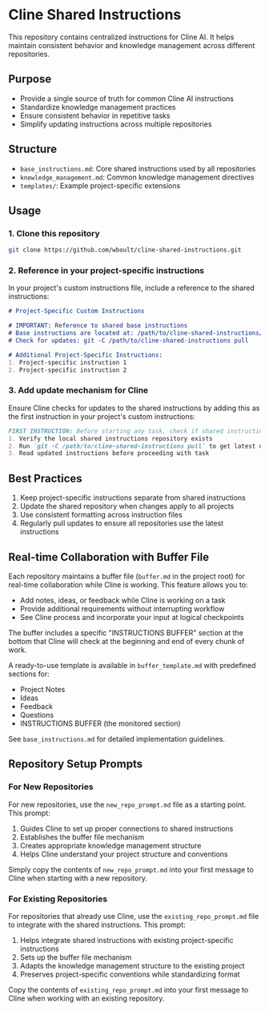 # Cline Shared Instructions

This repository contains centralized instructions for Cline AI. It helps maintain consistent behavior and knowledge management across different repositories.

## Purpose

- Provide a single source of truth for common Cline AI instructions
- Standardize knowledge management practices
- Ensure consistent behavior in repetitive tasks
- Simplify updating instructions across multiple repositories

## Structure

- `base_instructions.md`: Core shared instructions used by all repositories
- `knowledge_management.md`: Common knowledge management directives
- `templates/`: Example project-specific extensions

## Usage

### 1. Clone this repository

```bash
git clone https://github.com/wboult/cline-shared-instructions.git
```

### 2. Reference in your project-specific instructions

In your project's custom instructions file, include a reference to the shared instructions:

```markdown
# Project-Specific Custom Instructions

# IMPORTANT: Reference to shared base instructions
# Base instructions are located at: /path/to/cline-shared-instructions/base_instructions.md
# Check for updates: git -C /path/to/cline-shared-instructions pull

# Additional Project-Specific Instructions:
1. Project-specific instruction 1
2. Project-specific instruction 2
```

### 3. Add update mechanism for Cline

Ensure Cline checks for updates to the shared instructions by adding this as the first instruction in your project's custom instructions:

```markdown
FIRST INSTRUCTION: Before starting any task, check if shared instructions are up-to-date:
1. Verify the local shared instructions repository exists
2. Run `git -C /path/to/cline-shared-instructions pull` to get latest updates
3. Read updated instructions before proceeding with task
```

## Best Practices

1. Keep project-specific instructions separate from shared instructions
2. Update the shared repository when changes apply to all projects
3. Use consistent formatting across instruction files
4. Regularly pull updates to ensure all repositories use the latest instructions

## Real-time Collaboration with Buffer File

Each repository maintains a buffer file (`buffer.md` in the project root) for real-time collaboration while Cline is working. This feature allows you to:

- Add notes, ideas, or feedback while Cline is working on a task
- Provide additional requirements without interrupting workflow
- See Cline process and incorporate your input at logical checkpoints

The buffer includes a specific "INSTRUCTIONS BUFFER" section at the bottom that Cline will check at the beginning and end of every chunk of work.

A ready-to-use template is available in `buffer_template.md` with predefined sections for:
- Project Notes
- Ideas
- Feedback
- Questions
- INSTRUCTIONS BUFFER (the monitored section)

See `base_instructions.md` for detailed implementation guidelines.

## Repository Setup Prompts

### For New Repositories

For new repositories, use the `new_repo_prompt.md` file as a starting point. This prompt:

1. Guides Cline to set up proper connections to shared instructions
2. Establishes the buffer file mechanism
3. Creates appropriate knowledge management structure
4. Helps Cline understand your project structure and conventions

Simply copy the contents of `new_repo_prompt.md` into your first message to Cline when starting with a new repository.

### For Existing Repositories

For repositories that already use Cline, use the `existing_repo_prompt.md` file to integrate with the shared instructions. This prompt:

1. Helps integrate shared instructions with existing project-specific instructions
2. Sets up the buffer file mechanism
3. Adapts the knowledge management structure to the existing project
4. Preserves project-specific conventions while standardizing format

Copy the contents of `existing_repo_prompt.md` into your first message to Cline when working with an existing repository.

